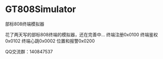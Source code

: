 # GT808Simulator
部标808终端模拟器

花了两天写的部标808终端的模拟器，还在完善中...
终端注册0x0100
终端鉴权0x0102
终端心跳0x0002
位置和报警0x0200



QQ交流群：140847537
